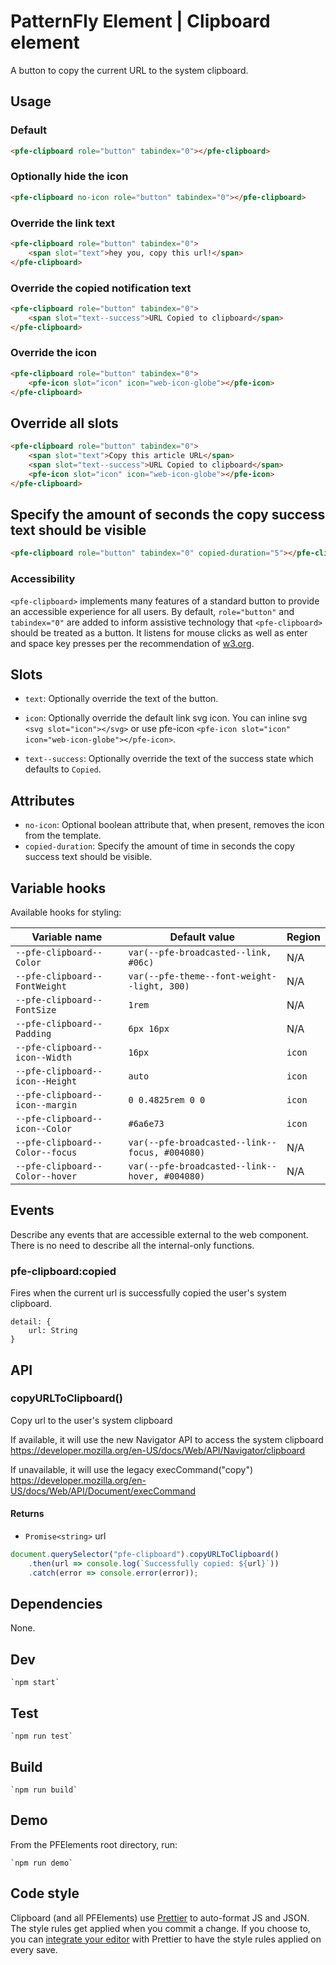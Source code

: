 # PatternFly Element | Clipboard element

A button to copy the current URL to the system clipboard.

## Usage

### Default
```html
<pfe-clipboard role="button" tabindex="0"></pfe-clipboard>
```

### Optionally hide the icon
```html
<pfe-clipboard no-icon role="button" tabindex="0"></pfe-clipboard>
```

### Override the link text
```html
<pfe-clipboard role="button" tabindex="0">
    <span slot="text">hey you, copy this url!</span>
</pfe-clipboard>
```

### Override the copied notification text
```html
<pfe-clipboard role="button" tabindex="0">
    <span slot="text--success">URL Copied to clipboard</span>
</pfe-clipboard>
```
### Override the icon
```html
<pfe-clipboard role="button" tabindex="0">
    <pfe-icon slot="icon" icon="web-icon-globe"></pfe-icon>
</pfe-clipboard>
```

## Override all slots
```html
<pfe-clipboard role="button" tabindex="0">
    <span slot="text">Copy this article URL</span>
    <span slot="text--success">URL Copied to clipboard</span>
    <pfe-icon slot="icon" icon="web-icon-globe"></pfe-icon>
</pfe-clipboard>
```

## Specify the amount of seconds the copy success text should be visible
```html
<pfe-clipboard role="button" tabindex="0" copied-duration="5"></pfe-clipboard>
```

### Accessibility

`<pfe-clipboard>` implements many features of a standard button to provide an accessible
experience for all users. By default, `role="button"` and `tabindex="0"` are added to
inform assistive technology that `<pfe-clipboard>` should be treated as a button.  It listens for
mouse clicks as well as enter and space key presses per the recommendation of
[w3.org](https://www.w3.org/TR/wai-aria-practices-1.1/examples/button/button.html).

## Slots

- `text`: Optionally override the text of the button.

- `icon`: Optionally override the default link svg icon. You can inline svg `<svg slot="icon"></svg>` or use pfe-icon `<pfe-icon slot="icon" icon="web-icon-globe"></pfe-icon>`.

- `text--success`: Optionally override the text of the success state which defaults to `Copied`.

## Attributes

- `no-icon`: Optional boolean attribute that, when present, removes the icon from the template.
- `copied-duration`: Specify the amount of time in seconds the copy success text should be visible.

## Variable hooks

Available hooks for styling:

| Variable name | Default value | Region |
| --- | --- | --- |
| `--pfe-clipboard--Color` | `var(--pfe-broadcasted--link, #06c)` | N/A |
| `--pfe-clipboard--FontWeight` | `var(--pfe-theme--font-weight--light, 300)` | N/A |
| `--pfe-clipboard--FontSize` | `1rem` | N/A |
| `--pfe-clipboard--Padding` | `6px 16px` | N/A |
| `--pfe-clipboard--icon--Width` | `16px` | `icon` |
| `--pfe-clipboard--icon--Height` | `auto` | `icon` |
| `--pfe-clipboard--icon--margin` | `0 0.4825rem 0 0` | `icon` |
| `--pfe-clipboard--icon--Color` | `#6a6e73` | `icon` |
| `--pfe-clipboard--Color--focus` | `var(--pfe-broadcasted--link--focus, #004080)` | N/A |
| `--pfe-clipboard--Color--hover` | `var(--pfe-broadcasted--link--hover, #004080)` | N/A |

## Events
Describe any events that are accessible external to the web component. There is no need to describe all the internal-only functions.

### pfe-clipboard:copied

Fires when the current url is successfully copied the user's system clipboard.

```
detail: {
    url: String
}
```

## API

### copyURLToClipboard()

Copy url to the user's system clipboard

If available, it will use the new Navigator API to access the system clipboard
https://developer.mozilla.org/en-US/docs/Web/API/Navigator/clipboard

If unavailable, it will use the legacy execCommand("copy")
https://developer.mozilla.org/en-US/docs/Web/API/Document/execCommand

#### Returns

- `Promise<string>` url

```js
document.querySelector("pfe-clipboard").copyURLToClipboard()
    .then(url => console.log(`Successfully copied: ${url}`))
    .catch(error => console.error(error));
```

## Dependencies

None.

## Dev

    `npm start`

## Test

    `npm run test`

## Build

    `npm run build`

## Demo

From the PFElements root directory, run:

    `npm run demo`

## Code style

Clipboard (and all PFElements) use [Prettier][prettier] to auto-format JS and JSON. The style rules get applied when you commit a change. If you choose to, you can [integrate your editor][prettier-ed] with Prettier to have the style rules applied on every save.

[prettier]: https://github.com/prettier/prettier/
[prettier-ed]: https://prettier.io/docs/en/editors.html
[web-component-tester]: https://github.com/Polymer/web-component-tester

